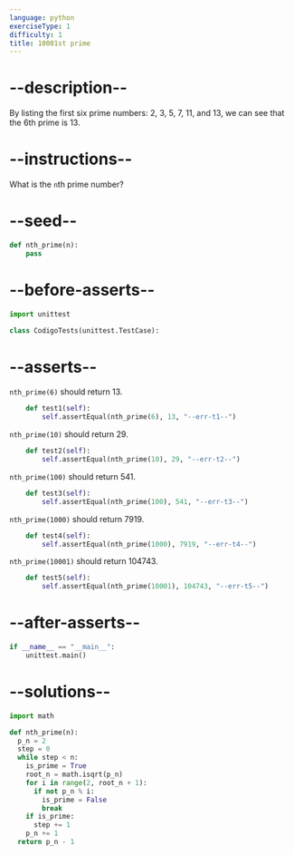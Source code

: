 ```yaml
---
language: python
exerciseType: 1
difficulty: 1
title: 10001st prime
---
```


# --description--

By listing the first six prime numbers: 2, 3, 5, 7, 11, and 13, we can see that the 6th prime is 13.

# --instructions--

What is the `n`th prime number?

# --seed--

```python
def nth_prime(n):
    pass
```

# --before-asserts--

```python
import unittest

class CodigoTests(unittest.TestCase):
```

# --asserts--

`nth_prime(6)` should return 13.

```python
    def test1(self):
        self.assertEqual(nth_prime(6), 13, "--err-t1--")
```

`nth_prime(10)` should return 29.

```python
    def test2(self):
        self.assertEqual(nth_prime(10), 29, "--err-t2--")
```

`nth_prime(100)` should return 541.

```python
    def test3(self):
        self.assertEqual(nth_prime(100), 541, "--err-t3--")
```

`nth_prime(1000)` should return 7919.

```python
    def test4(self):
        self.assertEqual(nth_prime(1000), 7919, "--err-t4--")
```

`nth_prime(10001)` should return 104743.

```python
    def test5(self):
        self.assertEqual(nth_prime(10001), 104743, "--err-t5--")
```

# --after-asserts--

```python
if __name__ == "__main__":
    unittest.main()
```

# --solutions--

```python
import math

def nth_prime(n):
  p_n = 2
  step = 0
  while step < n:
    is_prime = True
    root_n = math.isqrt(p_n)
    for i in range(2, root_n + 1):
      if not p_n % i:
        is_prime = False
        break
    if is_prime:
      step += 1
    p_n += 1
  return p_n - 1
```
